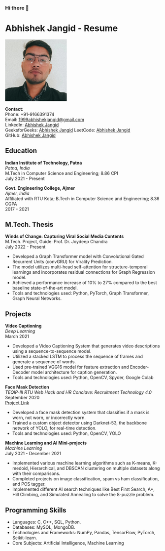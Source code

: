 ### Hi there 👋

<!--
**abhi5hekjangid/abhi5hekjangid** is a ✨ _special_ ✨ repository because its `README.md` (this file) appears on your GitHub profile.

Here are some ideas to get you started:

- 🔭 I’m currently working on ...
- 🌱 I’m currently learning ...
- 👯 I’m looking to collaborate on ...
- 🤔 I’m looking for help with ...
- 💬 Ask me about ...
- 📫 How to reach me: ...
- 😄 Pronouns: ...
- ⚡ Fun fact: ...
-->

# Abhishek Jangid - Resume
<img src="abhishek.jpeg" alt="Profile Image" width="200" height="200">
<!-- ![Profile Image](abhishek.jpeg) -->

**Contact:**  
Phone: +91-9166391374  
Email: 1999abhishekjangid@gmail.com  
LinkedIn: [Abhishek Jangid](https://www.linkedin.com/in/abhishek-jangid)  
GeeksforGeeks: [Abhishek Jangid](https://auth.geeksforgeeks.org/user/abhishekjangid)
LeetCode: [Abhishek Jangid](https://leetcode.com/abhishekjangid)  
GitHub: [Abhishek Jangid](https://github.com/abhishekjangid)

## Education

**Indian Institute of Technology, Patna**  
*Patna, India*  
M.Tech in Computer Science and Engineering; 8.86 CPI  
July 2021 - Present

**Govt. Engineering College, Ajmer**  
*Ajmer, India*  
Affiliated with RTU Kota; B.Tech in Computer Science and Engineering; 8.36 CGPA  
2017 - 2021

## M.Tech. Thesis

**Winds of Change: Capturing Viral Social Media Contents**  
M.Tech. Project, Guide: Prof. Dr. Joydeep Chandra  
July 2022 - Present

- Developed a Graph Transformer model with Convolutional Gated Recurrent Units (convGRU) for Virality Prediction.
- The model utilizes multi-head self-attention for structure-temporal learnings and incorporates residual connections for Graph Regression model.
- Achieved a performance increase of 10% to 27% compared to the best baseline state-of-the-art model.
- Tools and technologies used: Python, PyTorch, Graph Transformer, Graph Neural Networks.

## Projects

**Video Captioning**  
*Deep Learning*  
March 2021

- Developed a Video Captioning System that generates video descriptions using a sequence-to-sequence model.
- Utilized a stacked LSTM to process the sequence of frames and generate a sequence of words.
- Used pre-trained VGG16 model for feature extraction and Encoder-Decoder model architecture for caption generation.
- Tools and technologies used: Python, OpenCV, Spyder, Google Colab

**Face Mask Detection**  
*TEQIP-III RTU Web Hack and HR Conclave: Recruitment Technology 4.0*  
September 2020  
[Project Link](https://github.com/abhishekjangid/face-mask-detection)

- Developed a face mask detection system that classifies if a mask is worn, not worn, or incorrectly worn.
- Trained a custom object detector using Darknet-53, the backbone network of YOLO, for real-time detection.
- Tools and technologies used: Python, OpenCV, YOLO

**Machine Learning and AI Mini-projects**  
*Machine Learning*  
July 2021 - December 2021

- Implemented various machine learning algorithms such as K-means, K-medoid, Hierarchical, and DBSCAN clustering on multiple datasets along with their comparisons.
- Completed projects on image classification, spam vs ham classification, and POS tagger.
- Implemented different AI search techniques like Best First Search, A*, Hill Climbing, and Simulated Annealing to solve the 8-puzzle problem.

## Programming Skills

- Languages: C, C++, SQL, Python.
- Databases: MySQL, MongoDB.
- Technologies and Frameworks: NumPy, Pandas, TensorFlow, PyTorch, Scikit-learn.
- Core Subjects: Artificial Intelligence, Machine Learning
